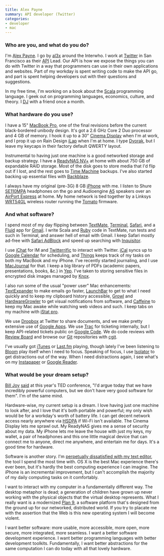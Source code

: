 ```yaml
---
title: Alex Payne
summary: API developer (Twitter)
categories:
- developer
- mac
---
```


### Who are you, and what do you do?

I'm [Alex Payne](http://al3x.net/ "Alex's website."). I go by [al3x](http://twitter.com/al3x "Alex's Twitter account.") around the Interwho. I work at [Twitter][] in San Francisco as their [API](http://apiwiki.twitter.com/ "The Twitter API Wiki.") Lead. Our API is how we expose the things you can do with Twitter in a way that programmers can use in their own applications and websites. Part of my workday is spent writing code to make the API go, and part is spent helping developers out with their questions and suggestions.

In my free time, I'm working on a book about the [Scala][] programming language. I geek out on programming languages, economics, culture, and theory. I [DJ](http://seriousdjs.net/ "Alex and Craig are serious.") with a friend once a month.

### What hardware do you use?

I have a 15" [MacBook Pro][macbook-pro], one of the final revisions before the current black-bordered unibody design. It's got a 2.6 GHz Core 2 Duo processor and 4 GB of memory. I hook it up to a 30" [Cinema Display][cinema-display] when I'm at work, and I prop it up on Rain Design [iLap][] when I'm at home. I type [Dvorak](http://en.wikipedia.org/wiki/Dvorak_Simplified_Keyboard "The Dvorak keyboard layout."), but I leave my keycaps in their factory default QWERTY layout.

Instrumental to having just one machine is a good networked storage and backup strategy. I have a [ReadyNAS NV+][readynas-nv-plus] at home with about 750 GB of expandable RAID storage. Most of the disk goes to store media that I'd flip out if I lost, and the rest goes to [Time Machine][time-machine] backups. I've also started backing up essential files with [Backblaze][].

I always have my original (pre-3G) 8 GB [iPhone][] with me. I listen to Shure [SE110MPA][] headphones on the go and Audioengine [A5][] speakers over an [AirPort Express][airport-express] at home. My home network is tied together by a Linksys [WRT54GL][] wireless router running the [Tomato][] firmware.

### And what software?

I spend most of my day flipping between [TextMate][], [Terminal][], [Safari][], and a [Fluid][] app for [Gmail][]. I write Scala and [Ruby][] code in TextMate, run tests and such in Terminal, and answer hell of email with Gmail. I keep Safari mostly ad-free with [Safari AdBlock][safari-adblock] and speed up searching with [Inquisitor][].

I use [iChat][] for IM and [Twitterrific][] to interact with Twitter. [iCal][] syncs up to [Google Calendar][google-calendar] for scheduling, and [Things][] keeps track of my tasks on both my MacBook and my iPhone. I've recently started journaling, and I use [MacJournal][] for that. I keep a big library of PDFs (academic papers, presentations, books, &c.) in [Yep][]. I've taken to storing sensitive files in encrypted disk images managed by [Knox][].

I also run some of the usual "power user" Mac enhancements: [TextExpander][] to make emails go faster, [LaunchBar][] to get to what I need quickly and to keep my clipboard history accessible, [Growl][] and [HardwareGrowler][] to get visual notifications from software, and [Caffeine][] to keep my Mac awake while watching web videos and such. I keep tabs on my machine with [iStat pro][istat-pro].

We use [Dropbox][] at Twitter to share documents, and we make pretty extensive use of [Google Apps][g-suite]. We use [Trac][] for ticketing internally, but I keep API-related tickets public on [Google Code](http://code.google.com/p/twitter-api/issues/list "The Twitter API issue list."). We do code reviews with [Review Board][review-board] and browse our [Git][] repositories with [cgit][].

I've usually got [iTunes][] or [Last.fm][] playing, though lately I've been listening to [Bloom][bloom-ios] play itself when I need to focus. Speaking of focus, I use [Isolator][] to get distractions out of the way. When I need distractions again, I see what's on my [Instapaper][] or [Google Reader][google-reader].

### What would be your dream setup?

[Bill Joy](http://en.wikipedia.org/wiki/Bill_Joy "Bill Joy's page on Wikipedia.") [said](http://www.youtube.com/watch?v=LN2shXeJNz8&feature=channel_page "A video of Bill Joy at the TED conference.") at this year's TED conference, "I'd argue today that we have incredibly powerful computers, but we don't have very good software for them". I'm of the same mind.

Hardware-wise, my current setup is a dream. I love having just one machine to look after, and I love that it's both portable and powerful; my only wish would be for a workday's worth of battery life. I can get decent network access nearly anywhere via [HSDPA](http://www.wireless.att.com/businesscenter/broadbandconnect_b2b/?_requestid=42465 "Information on AT&T's HSDPA offerings.") if Wi-Fi isn't available. The Cinema Display lets me sprawl out. My ReadyNAS gives me a sense of security about my data. My iPhone lets me leave the house with just my keys, my wallet, a pair of headphones and this one little magical device that can connect me to anyone, direct me anywhere, and entertain me for days. It's a good time for hardware.

Software is another story. I'm [perpetually dissatisfied with my text editor](http://al3x.net/2008/10/22/on-flight-to-old-text-editors.html "Alex's post on text editors."), the tool I spend the most time with. OS X is the best Mac experience there's ever been, but it's hardly the best computing experience I can imagine. The iPhone is an incremental improvement, but I can't accomplish the majority of my daily computing tasks on it comfortably.

I want to interact with my computer in a fundamentally different way. The desktop metaphor is dead; a generation of children have grown up never working with the physical objects that the virtual desktop represents. What I really want is a modernized [Plan 9][plan-9], a software platform that's designed from the ground up for our networked, distributed world. If you try to placate me with the assertion that the Web is this new operating system I will become violent.

I want better software: more usable, more accessible, more open, more secure, more integrated, more seamless. I want a better software development experience. I want better programming languages with better development toolkits. Fundamentally, I want better abstractions for the same computation I can do today with all that lovely hardware.

[a5]: https://www.amazon.com/Audioengine-A5-Powered-Multimedia-Black/dp/B000OABTPQ "Tiny but powerful speakers."
[airport-express]: https://en.wikipedia.org/wiki/AirPort_Express "A small wireless access point."
[backblaze]: https://www.backblaze.com/cloud-backup.html "Online backup."
[bloom-ios]: http://generativemusic.com/ "An ambient musician machine/artwork iPhone application."
[caffeine]: http://lightheadsw.com/caffeine/ "A Mac menubar application to keep your computer awake."
[cgit]: https://github.com/kevclark/cgit "A Git repository viewer."
[cinema-display]: https://en.wikipedia.org/wiki/Apple_Cinema_Display "An LCD display."
[dropbox]: https://www.dropbox.com/ "Online syncing and storage."
[fluid]: https://fluidapp.com/ "A WebKit-based application for creating Site Specific Browsers."
[g-suite]: https://gsuite.google.com/ "A hosted solution for email, calendaring and more."
[git]: https://git-scm.com/ "A version control system."
[gmail]: https://mail.google.com/mail/ "Web-based email."
[google-calendar]: https://en.wikipedia.org/wiki/Google_Calendar "A web-based calendar client."
[google-reader]: https://en.wikipedia.org/wiki/Google_Reader "A web-based feed reader."
[growl]: http://growl.info/ "A notification system for Mac OS X."
[hardwaregrowler]: http://growl.info/documentation/hardwaregrowler.php "A Growl-based utility for notifying you when devices are connected/disconnected."
[ical]: https://en.wikipedia.org/wiki/Calendar_(Apple) "The calendar software included with macOS."
[ichat]: https://en.wikipedia.org/wiki/IChat "An AIM/Jabber client included with Mac OS X."
[ilap]: https://www.raindesigninc.com/ilap.html "Laptop stand."
[inquisitor]: http://www.inquisitorx.com "Learning search engine helper."
[instapaper]: https://www.instapaper.com/ "A web tool for saving pages to read later."
[iphone]: https://en.wikipedia.org/wiki/IPhone_(1st_generation) "A smartphone."
[isolator]: http://willmore.eu/software/isolator/ "A Mac application designed to help you focus on a single task."
[istat-pro]: https://www.macupdate.com/app/mac/20364/istat-pro "A Mac application for monitoring your CPU, memory, disks and so on."
[itunes]: https://www.apple.com/itunes/ "A jukebox application and online store."
[knox]: https://www.macupdate.com/app/mac/17827/knox "A Mac application for creating and easily mounting secure disk images."
[last.fm]: https://www.last.fm/ "An online radio/tool for tracking your listening habits."
[launchbar]: https://www.obdev.at/products/launchbar/index.html "An application launcher and data manager for the Mac."
[macbook-pro]: https://www.apple.com/macbook-pro/ "A laptop."
[macjournal]: http://marinersoftware.com/products/macjournal/ "A life journal application for the Mac."
[plan-9]: https://en.wikipedia.org/wiki/Plan_9_from_Bell_Labs "A distributed operating system."
[readynas-nv-plus]: https://www.pcmag.com/article2/0,2817,2205357,00.asp "A network backup/storage solution."
[review-board]: https://www.reviewboard.org/ "A web-based code review system."
[ruby]: https://www.ruby-lang.org/en/ "An interpreted scripting language."
[safari-adblock]: http://burgersoftware.com/en/safariadblock "Just like the name says."
[safari]: https://www.apple.com/safari/ "A fast web browser."
[scala]: https://www.scala-lang.org/ "A compiled programming language."
[se110mpa]: http://store.shure.com/store/shure/en_US/DisplayProductDetailsPage/productID.106610400 "Sound-isolating headphones."
[terminal]: https://en.wikipedia.org/wiki/Terminal_(OS_X) "A console application included with Mac OS X."
[textexpander]: https://smilesoftware.com/textexpander "A Mac app for adding custom abbreviations for often-used text."
[textmate]: https://macromates.com/ "A text editor for the Mac."
[things]: https://culturedcode.com/things/ "A task management application for the Mac."
[time-machine]: https://en.wikipedia.org/wiki/Time_Machine_(Mac_OS) "Backup software for the masses, included with Mac OS X 10.5."
[tomato]: http://polarcloud.com/tomato/ "Replacement firmware for the Linksys WRT54GL."
[trac]: https://trac.edgewall.org/ "An issue tracker and wiki package for software development."
[twitter]: https://twitter.com/ "An online micro-blogging platform."
[twitterrific]: https://twitterrific.com/mac "A Twitter client for the Mac."
[wrt54gl]: https://www.amazon.com/Linksys-WRT54GL-Wireless-G-Broadband-Router/dp/B000BTL0OA "A Linux-based Wireless Broadband router."
[yep]: http://www.ironicsoftware.com/yep/ "A Mac application for storing your PDF documents."
